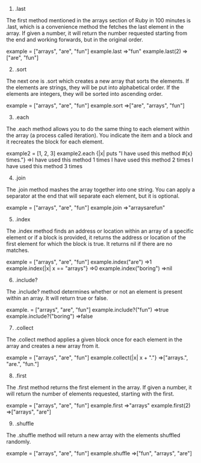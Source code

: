 1. .last

The first method mentioned in the arrays section of Ruby in 100 minutes is .last, which is a convenience method the fetches the last element in the array. If given a number, it will return the number requested starting from the end and working forwards, but in the original order.

example = ["arrays", "are", "fun"]
example.last
  =>"fun"
example.last(2)
  =>["are", "fun"]

2. .sort

The next one is .sort which creates a new array that sorts the elements. If the elements are strings, they will be put into alphabetical order. If the elements are integers, they will be sorted into ascending order.

example = ["arrays", "are", "fun"]
example.sort
  =>["are", "arrays", "fun"]

3. .each

The .each method allows you to do the same thing to each element within the array (a process called iteration). You indicate the item and a block and it recreates the block for each element.

example2 = [1, 2, 3]
example2.each {|x| puts "I have used this method #{x} times."}
  =>I have used this method 1 times
  I have used this method 2 times
  I have used this method 3 times

4. .join

The .join method mashes the array together into one string. You can apply a separator at the end that will separate each element, but it is optional.

example = ["arrays", "are", "fun"]
example.join
 =>"arraysarefun"

5. .index

The .index method finds an address or location within an array of a specific element or if a block is provided, it returns the address or location of the first element for which the block is true. It returns nil if there are no matches.

example = ["arrays", "are", "fun"]
example.index("are")
  =>1
example.index{|x| x == "arrays"}
  =>0
example.index("boring")
 =>nil

6. .include?

The .include? method determines whether or not an element is present within an array. It will return true or false.

example. = ["arrays", "are", "fun"]
example.include?("fun")
  =>true
example.include?("boring")
  =>false

7. .collect

The .collect method applies a given block once for each element in the array and creates a new array from it.

example = ["arrays", "are", "fun"]
example.collect{|x| x + "."}
 =>["arrays.", "are.", "fun."]

8. .first

The .first method returns the first element in the array. If given a number, it will return the number of elements requested, starting with the first.

example = ["arrays", "are", "fun"]
example.first
 =>"arrays"
example.first(2)
  =>["arrays", "are"]

9. .shuffle

The .shuffle method will return a new array with the elements shuffled randomly.

example = ["arrays", "are", "fun"]
example.shuffle
  =>["fun", "arrays", "are"]
